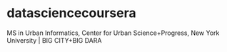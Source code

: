 datasciencecoursera
===================
MS in Urban Informatics, Center for Urban Science+Progress, New York University | BIG CITY+BIG DARA
